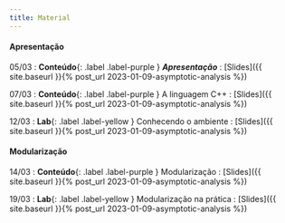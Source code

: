 ```yaml
---
title: Material
---
```


#### Apresentação

05/03
: **Conteúdo**{: .label .label-purple } ___Apresentação___
  : [Slides]({{ site.baseurl }}{% post_url 2023-01-09-asymptotic-analysis %})

07/03
: **Conteúdo**{: .label .label-purple } A linguagem C++
  : [Slides]({{ site.baseurl }}{% post_url 2023-01-09-asymptotic-analysis %})

12/03
: **Lab**{: .label .label-yellow } Conhecendo o ambiente
  : [Slides]({{ site.baseurl }}{% post_url 2023-01-09-asymptotic-analysis %})


#### Modularização

14/03
: **Conteúdo**{: .label .label-purple } Modularização
  : [Slides]({{ site.baseurl }}{% post_url 2023-01-09-asymptotic-analysis %})

19/03
: **Lab**{: .label .label-yellow } Modularização na prática
  : [Slides]({{ site.baseurl }}{% post_url 2023-01-09-asymptotic-analysis %})
